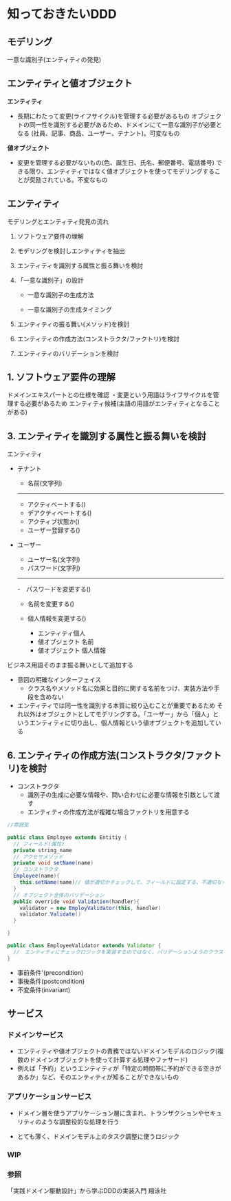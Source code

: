 # 知っておきたいDDD

## モデリング
一意な識別子(エンティティの発見)

## エンティティと値オブジェクト

**エンティティ**

- 長期にわたって変更(ライフサイクル)を管理する必要があるもの
オブジェクトの同一性を識別する必要があるため、ドメインにて一意な識別子が必要となる (社員、記事、商品、ユーザー、テナント)。可変なもの

**値オブジェクト**

- 変更を管理する必要がないもの(色、誕生日、氏名、郵便番号、電話番号)
できる限り、エンティティではなく値オブジェクトを使ってモデリングすることが奨励されている。不変なもの

## エンティティ

 モデリングとエンティティ発見の流れ

1. ソフトウェア要件の理解

2. モデリングを検討しエンティティを抽出

3. エンティティを識別する属性と振る舞いを検討

4. 「一意な識別子」の設計

    - 一意な識別子の生成方法

    - 一意な識別子の生成タイミング

5. エンティティの振る舞い(メソッド)を検討

6. エンティティの作成方法(コンストラクタ/ファクトリ)を検討

7. エンティティのバリデーションを検討

## 1. ソフトウェア要件の理解

ドメインエキスパートとの仕様を確認
・変更という用語はライフサイクルを管理する必要があるため
エンティティ候補(主語の用語がエンティティとなることがある)

## 3. エンティティを識別する属性と振る舞いを検討

エンティティ

- テナント
  - 名前(文字列)
  ---
  - アクティベートする()
  - デアクティベートする()
  - アクティブ状態か()
  - ユーザー登録する()

- ユーザー
  - ユーザー名(文字列)
  - パスワード(文字列)
  ---
  -　パスワードを変更する()
  - 名前を変更する()
  - 個人情報を変更する()

    - エンティティ個人
    - 値オブジェクト 名前
    - 値オブジェクト 個人情報

ビジネス用語そのまま振る舞いとして追加する

- 意図の明確なインターフェイス
  - クラス名やメソッド名に効果と目的に関する名前をつけ、実装方法や手段を含めない
- エンティティでは同一性を識別する本質に絞り込むことが重要であるため
それ以外はオブジェクトとしてモデリングする。「ユーザー」から「個人」というエンティティに切り出し、個人情報という値オブジェクトを追加している



## 6. エンティティの作成方法(コンストラクタ/ファクトリ)を検討

- コンストラクタ
  - 識別子の生成に必要な情報や、問い合わせに必要な情報を引数として渡す
  - エンティティの作成方法が複雑な場合ファクトリを用意する


```java
//雰囲気

public class Employee extends Entitiy {
  // フィールド(属性)
  private string_name
  // アクセサメソッド
  private void setName(name)
  // コンストラクタ
  Employee(name){
    this.setName(name)// 値が適切かチェックして、フィールドに設定する、不適切なら例外が送信される
  }
  // オブジェクト全体のバリデーション
  public override void Validation(handler){
    validator = new EmployValidator(this, handler)
    validator.Validate()
  }

}

public class EmployeeValidator extends Validator {
  //　エンティティにチェックロジックを実装するのではなく、バリデーションようのクラスを用意する
}
```

- 事前条件'(precondition)
- 事後条件(postcondition)
- 不変条件(invariant)

## サービス

### ドメインサービス

- エンティティや値オブジェクトの責務ではないドメインモデルのロジック(複数のドメインオブジェクトを使って計算する処理やファサード)
- 例えば「予約」というエンティティが「特定の時間帯に予約ができる空きがあるか」など、そのエンティティが知ることができないもの

### アプリケーションサービス

- ドメイン層を使うアプリケーション層に含まれ、トランザクションやセキュリティのような調整役的な処理を行う

- とても薄く、ドメインモデル上のタスク調整に使うロジック

### WIP


### 参照

「実践ドメイン駆動設計」から学ぶDDDの実装入門 翔泳社



